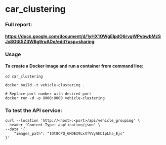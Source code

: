 # car_clustering

### Full report: 
#### https://docs.google.com/document/d/1yHX1OWgEIpdO6rvgWPvbwbMzSJx8Ot85Z3WBg9ruADo/edit?usp=sharing


### Usage
#### To create a Docker image and run a container from command line:
```
cd car_clustering

docker build -t vehicle-clustering .

# Replace port number with desired port
docker run -d -p 8000:8000 vehicle-clustering
```

### To test the API service:
```
curl --location 'http://<host>:<port>/api/vehicle_grouping' \
--header 'Content-Type: application/json' \
--data '{
    "images_path": "1Qt8CPQ_6HDEI9LxXfVVyAhb1pLha_Ejs"
}'
```
